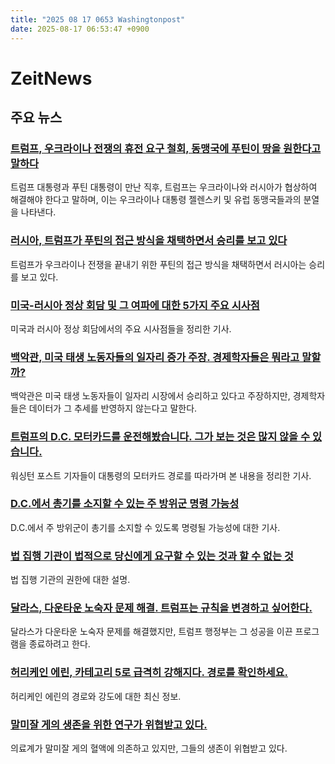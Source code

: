 ```yaml
---
title: "2025 08 17 0653 Washingtonpost"
date: 2025-08-17 06:53:47 +0900
---
```


# ZeitNews
## 주요 뉴스
### [트럼프, 우크라이나 전쟁의 휴전 요구 철회, 동맹국에 푸틴이 땅을 원한다고 말하다](https://www.washingtonpost.com/world/2025/08/16/ukraine-washington-zelensky-russia-trump/)
  트럼프 대통령과 푸틴 대통령이 만난 직후, 트럼프는 우크라이나와 러시아가 협상하여 해결해야 한다고 말하며, 이는 우크라이나 대통령 젤렌스키 및 유럽 동맹국들과의 분열을 나타낸다.

### [러시아, 트럼프가 푸틴의 접근 방식을 채택하면서 승리를 보고 있다](https://www.washingtonpost.com/world/2025/08/16/putin-trump-russia-summit-ukraine-war/)
  트럼프가 우크라이나 전쟁을 끝내기 위한 푸틴의 접근 방식을 채택하면서 러시아는 승리를 보고 있다.

### [미국-러시아 정상 회담 및 그 여파에 대한 5가지 주요 시사점](https://www.washingtonpost.com/world/2025/08/16/trump-putin-alaska-takeaways-ceasefire/)
  미국과 러시아 정상 회담에서의 주요 시사점들을 정리한 기사.

### [백악관, 미국 태생 노동자들의 일자리 증가 주장. 경제학자들은 뭐라고 말할까?](https://www.washingtonpost.com/business/2025/08/16/native-born-jobs-foreign-immigrant-labor-census/)
  백악관은 미국 태생 노동자들이 일자리 시장에서 승리하고 있다고 주장하지만, 경제학자들은 데이터가 그 추세를 반영하지 않는다고 말한다.

### [트럼프의 D.C. 모터카드를 운전해봤습니다. 그가 보는 것은 많지 않을 수 있습니다.](https://www.washingtonpost.com/style/interactive/2025/presidents-trumps-motorcade-route-dc/)
  워싱턴 포스트 기자들이 대통령의 모터카드 경로를 따라가며 본 내용을 정리한 기사.

### [D.C.에서 총기를 소지할 수 있는 주 방위군 명령 가능성](https://www.washingtonpost.com/nation/2025/08/16/west-virginia-national-guard-dc-deployment/)
  D.C.에서 주 방위군이 총기를 소지할 수 있도록 명령될 가능성에 대한 기사.

### [법 집행 기관이 법적으로 당신에게 요구할 수 있는 것과 할 수 없는 것](https://www.washingtonpost.com/dc-md-va/2025/08/15/dc-police-ice-national-guard-laws-rights/)
  법 집행 기관의 권한에 대한 설명.

### [달라스, 다운타운 노숙자 문제 해결. 트럼프는 규칙을 변경하고 싶어한다.](https://www.washingtonpost.com/politics/2025/08/15/dallas-homeless-hud-trump-cuts/)
  달라스가 다운타운 노숙자 문제를 해결했지만, 트럼프 행정부는 그 성공을 이끈 프로그램을 종료하려고 한다.

### [허리케인 에린, 카테고리 5로 급격히 강해지다. 경로를 확인하세요.](https://www.washingtonpost.com/weather/2025/08/16/hurricane-erin-rapid-intensification-forecast-track/)
  허리케인 에린의 경로와 강도에 대한 최신 정보.

### [말미잘 게의 생존을 위한 연구가 위협받고 있다.](https://www.washingtonpost.com/climate-environment/2025/08/16/horseshoe-crab-conservation-research/)
  의료계가 말미잘 게의 혈액에 의존하고 있지만, 그들의 생존이 위협받고 있다.